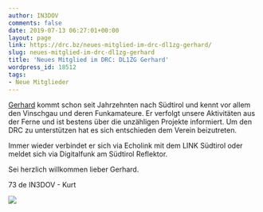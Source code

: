 ```yaml
---
author: IN3DOV
comments: false
date: 2019-07-13 06:27:01+00:00
layout: page
link: https://drc.bz/neues-mitglied-im-drc-dl1zg-gerhard/
slug: neues-mitglied-im-drc-dl1zg-gerhard
title: 'Neues Mitglied im DRC: DL1ZG Gerhard'
wordpress_id: 18512
tags:
- Neue Mitglieder
---
```





[Gerhard](https://www.qrz.com/db/DL1ZG/?mlab=) kommt schon seit Jahrzehnten nach Südtirol und kennt vor allem den Vinschgau und deren Funkamateure. Er verfolgt unsere Aktivitäten aus der Ferne und ist bestens über die unzähligen Projekte informiert. Um den DRC zu unterstützen hat es sich entschieden dem Verein beizutreten.







Immer wieder verbindet er sich via Echolink mit dem LINK Südtirol oder meldet sich via Digitalfunk am Südtirol Reflektor.







Sei herzlich willkommen lieber Gerhard.







73 de IN3DOV - Kurt





![](https://s3.amazonaws.com/files.qrz.com/g/dl1zg/Picture_20.jpg)

